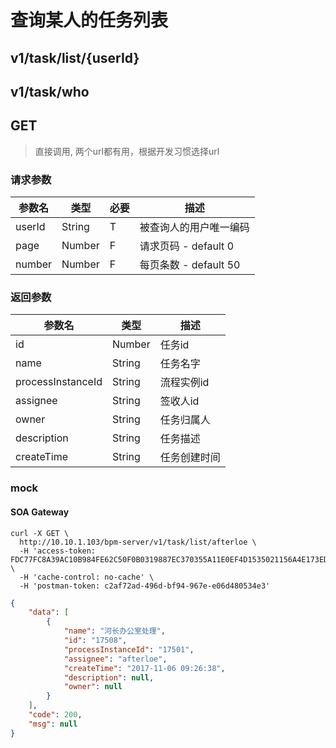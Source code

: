 # 查询某人的任务列表

## v1/task/list/{userId}
## v1/task/who
## GET
 
> 直接调用, 两个url都有用，根据开发习惯选择url

### 请求参数

参数名 | 类型 | 必要 | 描述
------ | ---- | ---- | ----
userId | String | T | 被查询人的用户唯一编码
page | Number | F | 请求页码 - default 0
number | Number | F | 每页条数 - default 50

### 返回参数

参数名 | 类型 | 描述
------ | ---- | ----
id | Number | 任务id
name | String | 任务名字
processInstanceId | String | 流程实例id
assignee | String | 签收人id
owner | String | 任务归属人
description | String | 任务描述
createTime | String | 任务创建时间

### mock

#### SOA Gateway

```sbtshell
curl -X GET \
  http://10.10.1.103/bpm-server/v1/task/list/afterloe \
  -H 'access-token: FDC77FC8A39AC10B984FE62C50F0B0319887EC370355A11E0EF4D1535021156A4E173EDE44761A4EA4AA6B215B2A8AD9' \
  -H 'cache-control: no-cache' \
  -H 'postman-token: c2af72ad-496d-bf94-967e-e06d480534e3'
```

```json
{
    "data": [
        {
            "name": "河长办公室处理",
            "id": "17508",
            "processInstanceId": "17501",
            "assignee": "afterloe",
            "createTime": "2017-11-06 09:26:38",
            "description": null,
            "owner": null
        }
    ],
    "code": 200,
    "msg": null
}
```
